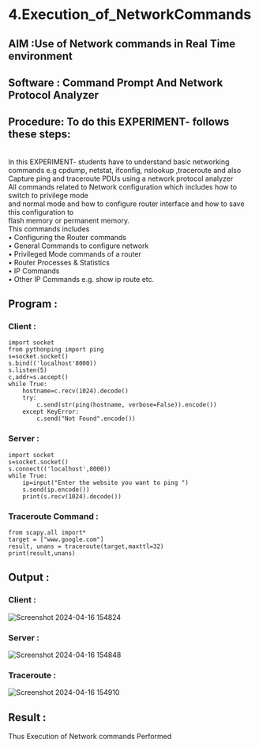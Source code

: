# 4.Execution_of_NetworkCommands
## AIM :Use of Network commands in Real Time environment
## Software : Command Prompt And Network Protocol Analyzer
## Procedure: To do this EXPERIMENT- follows these steps:
<BR>
In this EXPERIMENT- students have to understand basic networking commands e.g cpdump, netstat, ifconfig, nslookup ,traceroute and also Capture ping and traceroute PDUs using a network protocol analyzer 
<BR>
All commands related to Network configuration which includes how to switch to privilege mode
<BR>
and normal mode and how to configure router interface and how to save this configuration to
<BR>
flash memory or permanent memory.
<BR>
This commands includes
<BR>
• Configuring the Router commands
<BR>
• General Commands to configure network
<BR>
• Privileged Mode commands of a router 
<BR>
• Router Processes & Statistics
<BR>
• IP Commands
<BR>
• Other IP Commands e.g. show ip route etc.
<BR>

## Program :
### Client :
```
import socket 
from pythonping import ping 
s=socket.socket() 
s.bind(('localhost'8000)) 
s.listen(5) 
c,addr=s.accept() 
while True: 
    hostname=c.recv(1024).decode() 
    try: 
        c.send(str(ping(hostname, verbose=False)).encode()) 
    except KeyError: 
        c.send("Not Found".encode())
```
### Server :
```
import socket 
s=socket.socket() 
s.connect(('localhost',8000)) 
while True: 
    ip=input("Enter the website you want to ping ") 
    s.send(ip.encode()) 
    print(s.recv(1024).decode())
```
### Traceroute Command :
```
from scapy.all import* 
target = ["www.google.com"] 
result, unans = traceroute(target,maxttl=32) 
print(result,unans)
```
## Output :
### Client :
![Screenshot 2024-04-16 154824](https://github.com/Rogith08/4.Execution_of_NetworkCommends/assets/162728044/d1339e44-c59c-4bb7-b8ea-b637a891d297)

### Server :
![Screenshot 2024-04-16 154848](https://github.com/Rogith08/4.Execution_of_NetworkCommends/assets/162728044/23636298-03c1-440c-b3e2-96f152b87f3e)

### Traceroute :
![Screenshot 2024-04-16 154910](https://github.com/Rogith08/4.Execution_of_NetworkCommends/assets/162728044/b563986a-0db3-49d6-aa0e-fa4e7e87fb88)

## Result :
Thus Execution of Network commands Performed 
